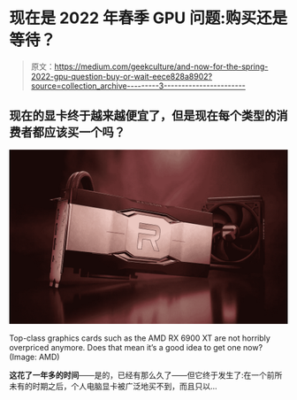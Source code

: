 # 现在是 2022 年春季 GPU 问题:购买还是等待？

> 原文：<https://medium.com/geekculture/and-now-for-the-spring-2022-gpu-question-buy-or-wait-eece828a8902?source=collection_archive---------3----------------------->

## 现在的显卡终于越来越便宜了，但是现在每个类型的消费者都应该买一个吗？

![](img/7f43260fe55d4b71e377c7b2016fe471.png)

Top-class graphics cards such as the AMD RX 6900 XT are not horribly overpriced anymore. Does that mean it’s a good idea to get one now? (Image: AMD)

**这花了一年多的时间**——是的，已经有那么久了——但它终于发生了:在一个前所未有的时期之后，个人电脑显卡被广泛地买不到，而且只以…